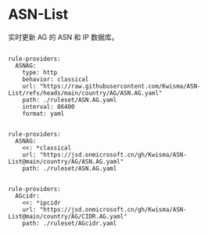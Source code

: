 
# ASN-List

实时更新 AG 的 ASN 和 IP 数据库。

<pre><code class="language-javascript">
rule-providers:
  ASNAG:
    type: http
    behavior: classical
    url: "https://raw.githubusercontent.com/Kwisma/ASN-List/refs/heads/main/country/AG/ASN.AG.yaml"
    path: ./ruleset/ASN.AG.yaml
    interval: 86400
    format: yaml
</code></pre>

<pre><code class="language-javascript">
rule-providers:
  ASNAG:
    <<: *classical
    url: "https://jsd.onmicrosoft.cn/gh/Kwisma/ASN-List@main/country/AG/ASN.AG.yaml"
    path: ./ruleset/ASN.AG.yaml
</code></pre>

<pre><code class="language-javascript">
rule-providers:
  AGcidr:
    <<: *ipcidr
    url: "https://jsd.onmicrosoft.cn/gh/Kwisma/ASN-List@main/country/AG/CIDR.AG.yaml"
    path: ./ruleset/AGcidr.yaml
</code></pre>